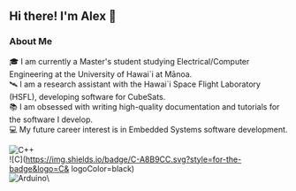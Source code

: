 ## Hi there! I'm Alex 👋

### About Me

🎓 I am currently a Master's student studying Electrical/Computer Engineering 
at the University of Hawai\`i at Mānoa.\
🛰 I am a research assistant with the Hawai\`i Space Flight Laboratory (HSFL),
developing software for CubeSats.\
📚 I am obsessed with writing high-quality documentation and tutorials for the 
software I develop.\
💻 My future career interest is in Embedded Systems software development.

![C++](https://img.shields.io/badge/C++-00599C.svg?style=for-the-badge&logo=C++&logoColor=white)\
![C](https://img.shields.io/badge/C-A8B9CC.svg?style=for-the-badge&logo=C&
logoColor=black)\
![Arduino](https://img.shields.io/badge/Arduino-00878F.svg?style=for-the-badge&logo=Arduino&logoColor=white)\


<!--
**montoyaoa/montoyaoa** is a ✨ _special_ ✨ repository because its `README.md` (this file) appears on your GitHub profile.

Here are some ideas to get you started:

- 🔭 I’m currently working on ...
- 🌱 I’m currently learning ...
- 👯 I’m looking to collaborate on ...
- 🤔 I’m looking for help with ...
- 💬 Ask me about ...
- 📫 How to reach me: ...
- 😄 Pronouns: ...
- ⚡ Fun fact: ...
-->
